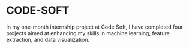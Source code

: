 # CODE-SOFT
In my one-month internship project at Code Soft, I have completed four projects aimed at enhancing my skills in machine learning, feature extraction, and data visualization.
